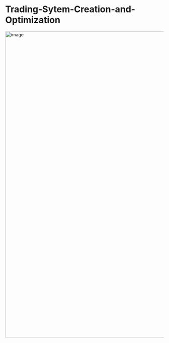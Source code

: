 # Trading-Sytem-Creation-and-Optimization

<img width="1892" height="970" alt="image" src="https://github.com/user-attachments/assets/4f2bd848-b6e4-4fa2-b675-d99c5c449dd1" />
